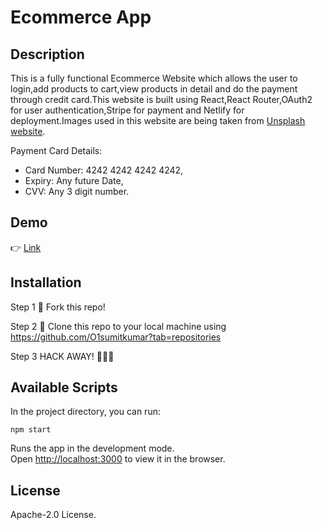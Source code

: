 # Ecommerce App

## Description

This is a fully functional Ecommerce Website which allows the user to login,add products to cart,view products in detail and do the payment through credit card.This website is built using React,React Router,OAuth2 for user authentication,Stripe for payment and Netlify for deployment.Images used in this website are being taken from [Unsplash website](https://unsplash.com).

Payment Card Details:

- Card Number: 4242 4242 4242 4242,
- Expiry: Any future Date,
- CVV: Any 3 digit number.

## Demo

👉 [Link](https://competent-engelbart-3915c0.netlify.app/)

## Installation

Step 1
🍴 Fork this repo!

Step 2
👯 Clone this repo to your local machine using https://github.com/O1sumitkumar?tab=repositories

Step 3
HACK AWAY! 🔨🔨🔨

## Available Scripts

In the project directory, you can run:

`npm start`

Runs the app in the development mode.<br />
Open [http://localhost:3000](http://localhost:3000) to view it in the browser.

## License

Apache-2.0 License.
